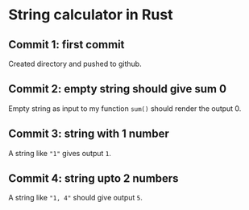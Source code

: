 # String calculator in Rust

## Commit 1: first commit
Created directory and pushed to github.

## Commit 2: empty string should give sum 0
Empty string as input to my function ```sum()``` should render the output 0.

## Commit 3: string with 1 number
A string like ```"1"``` gives output ```1```.

## Commit 4: string upto 2 numbers
A string like ```"1, 4"``` should give output ```5```.
